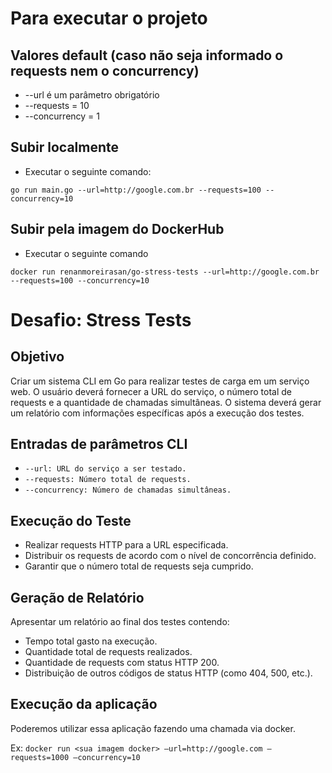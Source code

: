 # Para executar o projeto

## Valores default (caso não seja informado o requests nem o concurrency)

- --url é um parâmetro obrigatório
- --requests = 10
- --concurrency = 1 

## Subir localmente

- Executar o seguinte comando:
  
`go run main.go --url=http://google.com.br --requests=100 --concurrency=10`


## Subir pela imagem do DockerHub

- Executar o seguinte comando
  
`docker run renanmoreirasan/go-stress-tests --url=http://google.com.br --requests=100 --concurrency=10`


# Desafio: Stress Tests

## Objetivo

Criar um sistema CLI em Go para realizar testes de carga em um serviço web. O usuário deverá fornecer a URL do serviço, o número total de requests e a quantidade de chamadas simultâneas. O sistema deverá gerar um relatório com informações específicas após a execução dos testes.


## Entradas de parâmetros CLI

- ```--url: URL do serviço a ser testado.```
- ```--requests: Número total de requests.```
- ```--concurrency: Número de chamadas simultâneas.```


## Execução do Teste

- Realizar requests HTTP para a URL especificada.
- Distribuir os requests de acordo com o nível de concorrência definido.
- Garantir que o número total de requests seja cumprido.


## Geração de Relatório

Apresentar um relatório ao final dos testes contendo:

- Tempo total gasto na execução.
- Quantidade total de requests realizados.
- Quantidade de requests com status HTTP 200.
- Distribuição de outros códigos de status HTTP (como 404, 500, etc.).


## Execução da aplicação

Poderemos utilizar essa aplicação fazendo uma chamada via docker. 

Ex: ```docker run <sua imagem docker> —url=http://google.com —requests=1000 —concurrency=10 ```
